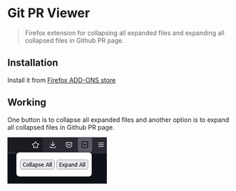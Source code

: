 # Git PR Viewer
> Firefox extension for collapsing all expanded files and expanding all collapsed files in Github PR page.

## Installation

Install it from [Firefox ADD-ONS store](https://addons.mozilla.org/en-US/firefox/addon/gitprviewer/)

## Working

One button is to collapse all expanded files and another option is to expand all collapsed files in Github PR page.

![](ss.png)
